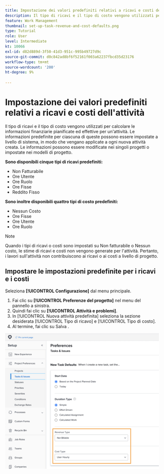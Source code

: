 ```yaml
---
title: Impostazione dei valori predefiniti relativi a ricavi e costi dell'attività
description: Il tipo di ricavi e il tipo di costo vengono utilizzati per calcolare le informazioni finanziarie pianificate ed effettive per un'attività.
feature: Work Management
thumbnail: set-up-task-revenue-and-cost-defaults.png
type: Tutorial
role: User
level: Intermediate
kt: 10066
exl-id: d82d889d-3f50-41d3-951c-995b49727d9c
source-git-commit: d0c842ad8bf6f52161f003a62237fbcd35d23176
workflow-type: tm+mt
source-wordcount: '200'
ht-degree: 9%

---
```


# Impostazione dei valori predefiniti relativi a ricavi e costi dell&#39;attività

Il tipo di ricavi e il tipo di costo vengono utilizzati per calcolare le informazioni finanziarie pianificate ed effettive per un&#39;attività. Le informazioni predefinite per ciascuna di queste possono essere impostate a livello di sistema, in modo che vengano applicate a ogni nuova attività creata. Le informazioni possono essere modificate nei singoli progetti o impostate nei modelli di progetto.

**Sono disponibili cinque tipi di ricavi predefiniti:**

* Non Fatturabile
* Ore Utente
* Ore Ruolo
* Ore Fisse
* Reddito Fisso

**Sono inoltre disponibili quattro tipi di costo predefiniti:**

* Nessun Costo
* Ore Fisse
* Ore Utente
* Ore Ruolo

>[!NOTE]
>
>Quando i tipi di ricavi o costi sono impostati su Non fatturabile o Nessun costo, le stime di ricavi e costi non vengono generate per l&#39;attività. Pertanto, i lavori sull&#39;attività non contribuiscono ai ricavi o ai costi a livello di progetto.

## Impostare le impostazioni predefinite per i ricavi e i costi

Seleziona **[!UICONTROL Configurazione]** dal menu principale.

1. Fai clic su **[!UICONTROL Preferenze del progetto]** nel menu del pannello a sinistra.
1. Quindi fai clic su **[!UICONTROL Attività e problemi]**.
1. In [!UICONTROL Nuova attività predefinita] seleziona la sezione desiderata [!UICONTROL Tipo di ricavo] e [!UICONTROL Tipo di costo].
1. Al termine, fai clic su Salva .

![Immagine dell&#39;impostazione dei valori predefiniti relativi a ricavi e costi](assets/setting-up-finances-3.png)
